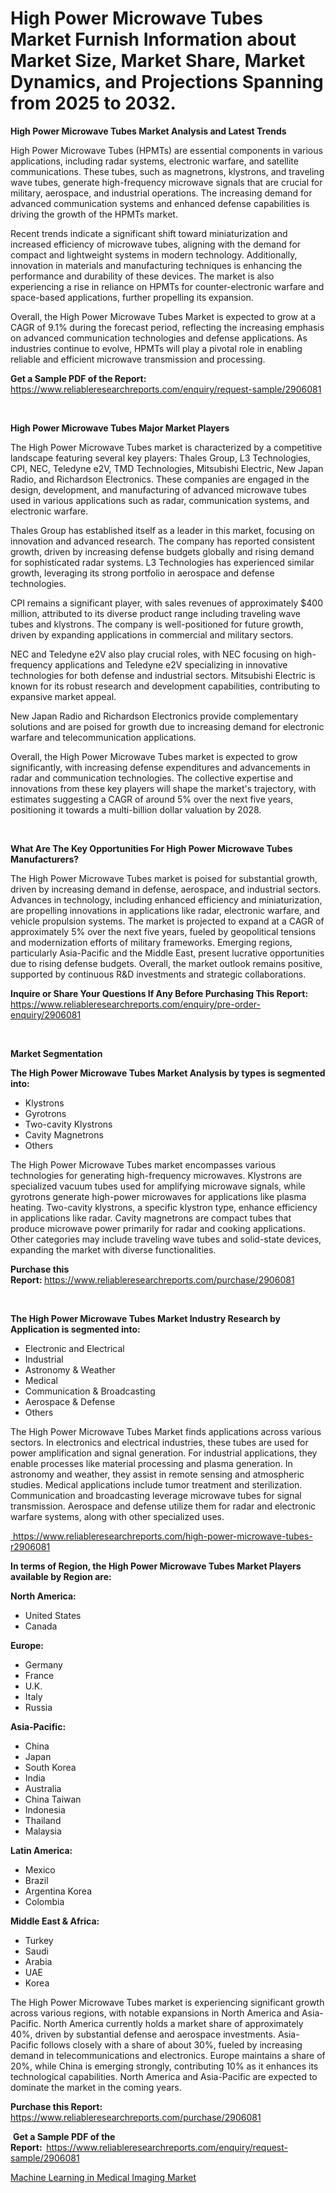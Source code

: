 <p><h1>High Power Microwave Tubes Market Furnish Information about Market Size, Market Share, Market Dynamics, and Projections Spanning from 2025 to 2032.</h1></p><p><strong>High Power Microwave Tubes Market Analysis and Latest Trends</strong></p>
<p><p>High Power Microwave Tubes (HPMTs) are essential components in various applications, including radar systems, electronic warfare, and satellite communications. These tubes, such as magnetrons, klystrons, and traveling wave tubes, generate high-frequency microwave signals that are crucial for military, aerospace, and industrial operations. The increasing demand for advanced communication systems and enhanced defense capabilities is driving the growth of the HPMTs market.</p><p>Recent trends indicate a significant shift toward miniaturization and increased efficiency of microwave tubes, aligning with the demand for compact and lightweight systems in modern technology. Additionally, innovation in materials and manufacturing techniques is enhancing the performance and durability of these devices. The market is also experiencing a rise in reliance on HPMTs for counter-electronic warfare and space-based applications, further propelling its expansion.</p><p>Overall, the High Power Microwave Tubes Market is expected to grow at a CAGR of 9.1% during the forecast period, reflecting the increasing emphasis on advanced communication technologies and defense applications. As industries continue to evolve, HPMTs will play a pivotal role in enabling reliable and efficient microwave transmission and processing.</p></p>
<p><strong>Get a Sample PDF of the Report:&nbsp;</strong> <a href="https://www.reliableresearchreports.com/enquiry/request-sample/2906081?utm_campaign=2646&utm_medium=2&utm_source=Github&utm_content=ia&utm_term=12032025&utm_id=high-power-microwave-tubes">https://www.reliableresearchreports.com/enquiry/request-sample/2906081</a></p>
<p>&nbsp;</p>
<p><strong>High Power Microwave Tubes Major Market Players</strong></p>
<p><p>The High Power Microwave Tubes market is characterized by a competitive landscape featuring several key players: Thales Group, L3 Technologies, CPI, NEC, Teledyne e2V, TMD Technologies, Mitsubishi Electric, New Japan Radio, and Richardson Electronics. These companies are engaged in the design, development, and manufacturing of advanced microwave tubes used in various applications such as radar, communication systems, and electronic warfare.</p><p>Thales Group has established itself as a leader in this market, focusing on innovation and advanced research. The company has reported consistent growth, driven by increasing defense budgets globally and rising demand for sophisticated radar systems. L3 Technologies has experienced similar growth, leveraging its strong portfolio in aerospace and defense technologies.</p><p>CPI remains a significant player, with sales revenues of approximately $400 million, attributed to its diverse product range including traveling wave tubes and klystrons. The company is well-positioned for future growth, driven by expanding applications in commercial and military sectors.</p><p>NEC and Teledyne e2V also play crucial roles, with NEC focusing on high-frequency applications and Teledyne e2V specializing in innovative technologies for both defense and industrial sectors. Mitsubishi Electric is known for its robust research and development capabilities, contributing to expansive market appeal.</p><p>New Japan Radio and Richardson Electronics provide complementary solutions and are poised for growth due to increasing demand for electronic warfare and telecommunication applications.</p><p>Overall, the High Power Microwave Tubes market is expected to grow significantly, with increasing defense expenditures and advancements in radar and communication technologies. The collective expertise and innovations from these key players will shape the market's trajectory, with estimates suggesting a CAGR of around 5% over the next five years, positioning it towards a multi-billion dollar valuation by 2028.</p></p>
<p>&nbsp;</p>
<p><strong>What Are The Key Opportunities For High Power Microwave Tubes Manufacturers?</strong></p>
<p><p>The High Power Microwave Tubes market is poised for substantial growth, driven by increasing demand in defense, aerospace, and industrial sectors. Advances in technology, including enhanced efficiency and miniaturization, are propelling innovations in applications like radar, electronic warfare, and vehicle propulsion systems. The market is projected to expand at a CAGR of approximately 5% over the next five years, fueled by geopolitical tensions and modernization efforts of military frameworks. Emerging regions, particularly Asia-Pacific and the Middle East, present lucrative opportunities due to rising defense budgets. Overall, the market outlook remains positive, supported by continuous R&D investments and strategic collaborations.</p></p>
<p><strong>Inquire or Share Your Questions If Any Before Purchasing This Report:</strong> <a href="https://www.reliableresearchreports.com/enquiry/pre-order-enquiry/2906081?utm_campaign=2646&utm_medium=2&utm_source=Github&utm_content=ia&utm_term=12032025&utm_id=high-power-microwave-tubes">https://www.reliableresearchreports.com/enquiry/pre-order-enquiry/2906081</a></p>
<p>&nbsp;</p>
<p><strong>Market Segmentation</strong></p>
<p><strong>The High Power Microwave Tubes Market Analysis by types is segmented into:</strong></p>
<p><ul><li>Klystrons</li><li>Gyrotrons</li><li>Two-cavity Klystrons</li><li>Cavity Magnetrons</li><li>Others</li></ul></p>
<p><p>The High Power Microwave Tubes market encompasses various technologies for generating high-frequency microwaves. Klystrons are specialized vacuum tubes used for amplifying microwave signals, while gyrotrons generate high-power microwaves for applications like plasma heating. Two-cavity klystrons, a specific klystron type, enhance efficiency in applications like radar. Cavity magnetrons are compact tubes that produce microwave power primarily for radar and cooking applications. Other categories may include traveling wave tubes and solid-state devices, expanding the market with diverse functionalities.</p></p>
<p><strong>Purchase this Report:&nbsp;</strong><a href="https://www.reliableresearchreports.com/purchase/2906081?utm_campaign=2646&utm_medium=2&utm_source=Github&utm_content=ia&utm_term=12032025&utm_id=high-power-microwave-tubes">https://www.reliableresearchreports.com/purchase/2906081</a></p>
<p>&nbsp;</p>
<p><strong>The High Power Microwave Tubes Market Industry Research by Application is segmented into:</strong></p>
<p><ul><li>Electronic and Electrical</li><li>Industrial</li><li>Astronomy & Weather</li><li>Medical</li><li>Communication & Broadcasting</li><li>Aerospace & Defense</li><li>Others</li></ul></p>
<p><p>The High Power Microwave Tubes Market finds applications across various sectors. In electronics and electrical industries, these tubes are used for power amplification and signal generation. For industrial applications, they enable processes like material processing and plasma generation. In astronomy and weather, they assist in remote sensing and atmospheric studies. Medical applications include tumor treatment and sterilization. Communication and broadcasting leverage microwave tubes for signal transmission. Aerospace and defense utilize them for radar and electronic warfare systems, along with other specialized uses.</p></p>
<p><a href="https://www.reliableresearchreports.com/high-power-microwave-tubes-r2906081?utm_campaign=2646&utm_medium=2&utm_source=Github&utm_content=ia&utm_term=12032025&utm_id=high-power-microwave-tubes">&nbsp;https://www.reliableresearchreports.com/high-power-microwave-tubes-r2906081</a></p>
<p><strong>In terms of Region, the High Power Microwave Tubes Market Players available by Region are:</strong></p>
<p>
    <p> <strong> North America: </strong>
        <ul>
            <li>United States</li>
            <li>Canada</li>
        </ul>
        </p> 
    <p> <strong> Europe: </strong>
        <ul>
            <li>Germany</li>
            <li>France</li>
            <li>U.K.</li>
            <li>Italy</li>
            <li>Russia</li>
        </ul>
        </p> 
    <p> <strong> Asia-Pacific: </strong>
        <ul>
            <li>China</li>
            <li>Japan</li>
            <li>South Korea</li>
            <li>India</li>
            <li>Australia</li>
            <li>China Taiwan</li>
            <li>Indonesia</li>
            <li>Thailand</li>
            <li>Malaysia</li>
        </ul>
        </p> 
    <p> <strong> Latin America: </strong>
        <ul>
            <li>Mexico</li>
            <li>Brazil</li>
            <li>Argentina Korea</li>
            <li>Colombia</li>
        </ul>
        </p> 
    <p> <strong> Middle East & Africa: </strong>
        <ul>
            <li>Turkey</li>
            <li>Saudi</li>
            <li>Arabia</li>
            <li>UAE</li>
            <li>Korea</li>
        </ul>
    </p>
    </p>
<p><p>The High Power Microwave Tubes market is experiencing significant growth across various regions, with notable expansions in North America and Asia-Pacific. North America currently holds a market share of approximately 40%, driven by substantial defense and aerospace investments. Asia-Pacific follows closely with a share of about 30%, fueled by increasing demand in telecommunications and electronics. Europe maintains a share of 20%, while China is emerging strongly, contributing 10% as it enhances its technological capabilities. North America and Asia-Pacific are expected to dominate the market in the coming years.</p></p>
<p><strong>Purchase this Report: </strong><a href="https://www.reliableresearchreports.com/purchase/2906081?utm_campaign=2646&utm_medium=2&utm_source=Github&utm_content=ia&utm_term=12032025&utm_id=high-power-microwave-tubes">https://www.reliableresearchreports.com/purchase/2906081</a></p>
<p>&nbsp;<strong>Get a Sample PDF of the Report:&nbsp;&nbsp;</strong><a href="https://www.reliableresearchreports.com/enquiry/request-sample/2906081?utm_campaign=2646&utm_medium=2&utm_source=Github&utm_content=ia&utm_term=12032025&utm_id=high-power-microwave-tubes">https://www.reliableresearchreports.com/enquiry/request-sample/2906081</a></p>
<p><strong></strong></p>
<p><p><a href="https://github.com/ilanarohalgh/Market-Research-Report-List-1/blob/main/machine-learning-in-medical-imaging-market.md?utm_campaign=2646&utm_medium=2&utm_source=Github&utm_content=ia&utm_term=12032025&utm_id=high-power-microwave-tubes">Machine Learning in Medical Imaging Market</a></p></p>